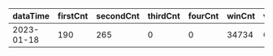 |dataTime|firstCnt|secondCnt|thirdCnt|fourCnt|winCnt|vrate|wrate|
|-|-|-|-|-|-|-|-|
|2023-01-18|190|265|0|0|34734|0%|0%|